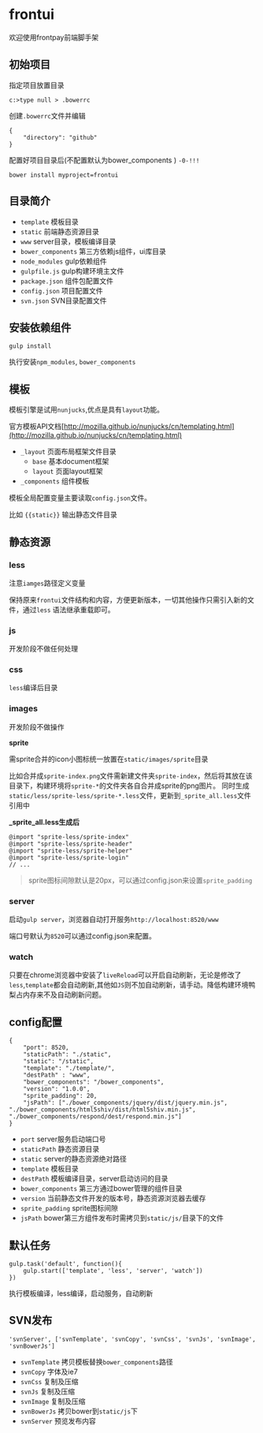 # frontui

欢迎使用frontpay前端脚手架

## 初始项目

指定项目放置目录

	c:>type null > .bowerrc

创建`.bowerrc`文件并编辑
	
	{
		"directory": "github"
	}


配置好项目目录后(不配置默认为bower_components ) `-0-!!!`

	bower install myproject=frontui


## 目录简介

* `template` 模板目录
* `static` 前端静态资源目录
* `www` server目录，模板编译目录
* `bower_components` 第三方依赖js组件，ui库目录
* `node_modules` gulp依赖组件
* `gulpfile.js` gulp构建环境主文件
* `package.json` 组件包配置文件
* `config.json`  项目配置文件
* `svn.json`  SVN目录配置文件


## 安装依赖组件

	gulp install

执行安装`npm_modules`, `bower_components`


## 模板

模板引擎是试用`nunjucks`,优点是具有`layout`功能。

官方模板API文档[http://mozilla.github.io/nunjucks/cn/templating.html](http://mozilla.github.io/nunjucks/cn/templating.html)

* `_layout` 页面布局框架文件目录
	* `base` 基本document框架
	* `layout` 页面layout框架
* `_components` 组件模板

模板全局配置变量主要读取`config.json`文件。

比如 `{{static}}` 输出静态文件目录

## 静态资源

### less

注意`iamges`路径定义变量

保持原来`frontui`文件结构和内容，方便更新版本，一切其他操作只需引入新的文件，通过`less` 语法继承重载即可。

### js

开发阶段不做任何处理

### css

`less`编译后目录

### images

开发阶段不做操作

**sprite**

需sprite合并的icon小图标统一放置在`static/images/sprite`目录

比如合并成`sprite-index.png`文件需新建文件夹`sprite-index`，然后将其放在该目录下，构建环境将`sprite-*`的文件夹各自合并成sprite的png图片。 同时生成`static/less/sprite-less/sprite-*.less`文件，更新到`_sprite_all.less`文件引用中

**_sprite_all.less生成后**

	@import "sprite-less/sprite-index"
	@import "sprite-less/sprite-header"
    @import "sprite-less/sprite-helper"
	@import "sprite-less/sprite-login"
    // ...


> sprite图标间隙默认是20px，可以通过config.json来设置`sprite_padding`


### server

启动`gulp server`，浏览器自动打开服务`http://localhost:8520/www`

端口号默认为`8520`可以通过config.json来配置。

### watch

只要在chrome浏览器中安装了`liveReload`可以开启自动刷新，无论是修改了`less`,`template`都会自动刷新,其他如`JS`则不加自动刷新，请手动。降低构建环境鸭梨占内存来不及自动刷新问题。


## config配置

	{
		"port": 8520,
		"staticPath": "./static",
		"static": "/static",
		"template": "./template/",
		"destPath" : "www",
		"bower_components": "/bower_components",
		"version": "1.0.0",
		"sprite_padding": 20,
		"jsPath": ["./bower_components/jquery/dist/jquery.min.js", "./bower_components/html5shiv/dist/html5shiv.min.js", "./bower_components/respond/dest/respond.min.js"]
	}


* `port` server服务启动端口号
* `staticPath` 静态资源目录
* `static` server的静态资源绝对路径
* `template` 模板目录
* `destPath` 模板编译目录，server启动访问的目录
* `bower_components` 第三方通过bower管理的组件目录
* `version` 当前静态文件开发的版本号，静态资源浏览器去缓存
* `sprite_padding` sprite图标间隙
* `jsPath` bower第三方组件发布时需拷贝到`static/js/`目录下的文件 


## 默认任务

	gulp.task('default', function(){
	    gulp.start(['template', 'less', 'server', 'watch'])
	})

执行模板编译，less编译，启动服务，自动刷新

## SVN发布

	'svnServer', ['svnTemplate', 'svnCopy', 'svnCss', 'svnJs', 'svnImage', 'svnBowerJs']


* `svnTemplate` 拷贝模板替换`bower_components`路径
* `svnCopy` 字体及ie7
* `svnCss` 复制及压缩
* `svnJs`  复制及压缩
* `svnImage` 复制及压缩
* `svnBowerJs` 拷贝bower到`static/js`下
* `svnServer` 预览发布内容

